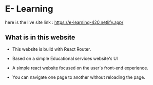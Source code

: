 # E- Learning

here is the live site link : 
https://e-learning-420.netlify.app/

## What is in this website 
- This website is build with React Router.

- Based on a simple Educational services website's UI

- A simple react website focused on the user's front-end experience.

- You can navigate one page to another without reloading the page.
